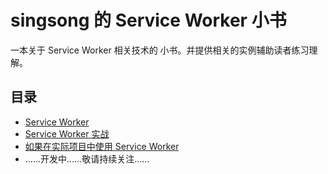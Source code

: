 # singsong 的 Service Worker 小书

一本关于 Service Worker 相关技术的 小书。并提供相关的实例辅助读者练习理解。

## 目录

- [Service Worker](./service-worker.md)
- [Service Worker 实战](./in-action.md)
- [如果在实际项目中使用 Service Worker](./in-action-project.md)
- ……开发中……敬请持续关注……